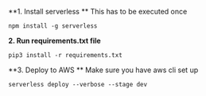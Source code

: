 **1. Install serverless **
This has to be executed once
```commandline
npm install -g serverless
```

**2. Run requirements.txt file**
```commandline
pip3 install -r requirements.txt
```

**3. Deploy to AWS **
Make sure you have aws cli set up
```commandline
serverless deploy --verbose --stage dev
```

